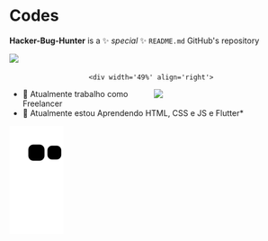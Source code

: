 # Codes

**Hacker-Bug-Hunter** is a ✨ _special_ ✨ `README.md` GitHub's repository

<div width='100%' align='center'>
    <div width='49%' align='left'>
  <img width='49%'
  src='https://github-readme-stats.vercel.app/api?username=Hacker-Bug-Hunter&show_icons=true&theme=gotham'/>
    </div>

    <div width='49%' align='right'>
  <img width='49%' align='right'
  src='https://github-readme-stats.vercel.app/api/top-langs/?username=Hacker-Bug-Hunter&theme=gotham'/>
    </div>
    <!--midnight-purple-->
</div>

- 🔭 Atualmente trabalho como Freelancer
- 🌱 Atualmente estou Aprendendo HTML, CSS e JS e Flutter\*

![Snake animation](https://github.com/Hacker-Bug-Hunter/Hacker-Bug-Hunter/blob/output/github-contribution-grid-snake.svg)
